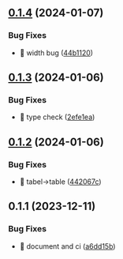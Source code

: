 

## [0.1.4](https://github.com/unipackage/webkit/compare/0.1.3...0.1.4) (2024-01-07)


### Bug Fixes

* 🐛 width bug ([44b1120](https://github.com/unipackage/webkit/commit/44b1120421291864f935559d5f6493a2a65b02a0))

## [0.1.3](https://github.com/unipackage/webkit/compare/0.1.2...0.1.3) (2024-01-06)


### Bug Fixes

* 🐛 type check ([2efe1ea](https://github.com/unipackage/webkit/commit/2efe1ea603ea82939f6e723a8f9fa35cf5695855))

## [0.1.2](https://github.com/unipackage/webkit/compare/0.1.1...0.1.2) (2024-01-06)


### Bug Fixes

* 🐛 tabel->table ([442067c](https://github.com/unipackage/webkit/commit/442067ce235f63f687d363b90acb7c2336f53578))

## 0.1.1 (2023-12-11)


### Bug Fixes

* 🐛 document and ci ([a6dd15b](https://github.com/unipackage/webkit/commit/a6dd15b2bc327f541d3c88b39f72d03267db98d9))
